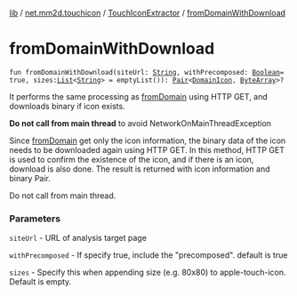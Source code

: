 [lib](../../index.md) / [net.mm2d.touchicon](../index.md) / [TouchIconExtractor](index.md) / [fromDomainWithDownload](./from-domain-with-download.md)

# fromDomainWithDownload

`fun fromDomainWithDownload(siteUrl: `[`String`](https://kotlinlang.org/api/latest/jvm/stdlib/kotlin/-string/index.html)`, withPrecomposed: `[`Boolean`](https://kotlinlang.org/api/latest/jvm/stdlib/kotlin/-boolean/index.html)` = true, sizes: `[`List`](https://kotlinlang.org/api/latest/jvm/stdlib/kotlin.collections/-list/index.html)`<`[`String`](https://kotlinlang.org/api/latest/jvm/stdlib/kotlin/-string/index.html)`> = emptyList()): `[`Pair`](https://kotlinlang.org/api/latest/jvm/stdlib/kotlin/-pair/index.html)`<`[`DomainIcon`](../-domain-icon/index.md)`, `[`ByteArray`](https://kotlinlang.org/api/latest/jvm/stdlib/kotlin/-byte-array/index.html)`>?`

It performs the same processing as [fromDomain](from-domain.md) using HTTP GET, and downloads binary if icon exists.

**Do not call from main thread** to avoid NetworkOnMainThreadException

Since [fromDomain](from-domain.md) get only the icon information,
the binary data of the icon needs to be downloaded again using HTTP GET.
In this method, HTTP GET is used to confirm the existence of the icon,
and if there is an icon, download is also done.
The result is returned with icon information and binary Pair.

Do not call from main thread.

### Parameters

`siteUrl` - URL of analysis target page

`withPrecomposed` - If specify true, include the "precomposed". default is true

`sizes` - Specify this when appending size (e.g. 80x80) to apple-touch-icon. Default is empty.